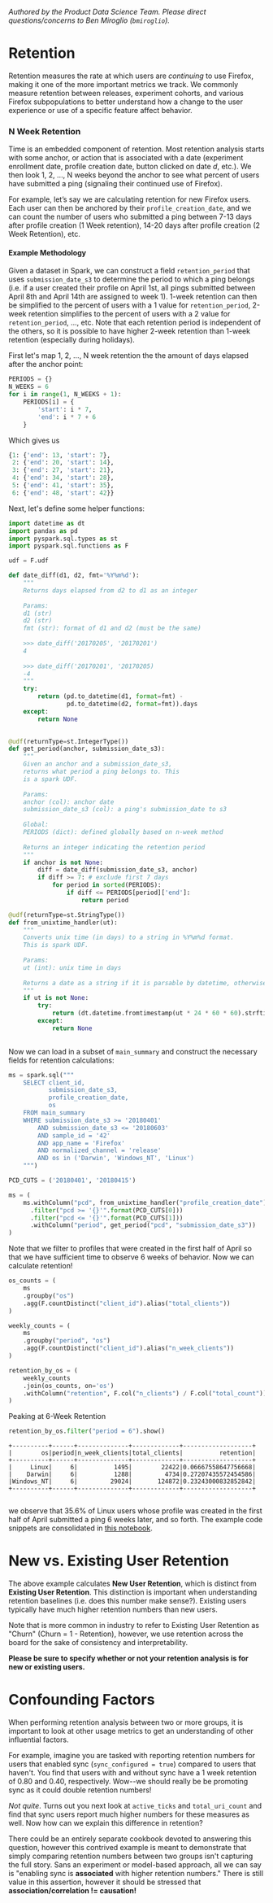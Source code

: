 *Authored by the Product Data Science Team. Please direct questions/concerns to Ben Miroglio (`bmiroglio`).*

# Retention

Retention measures the rate at which users are *continuing* to use Firefox, making it one of the more important metrics we track. We commonly measure retention between releases, experiment cohorts, and various Firefox subpopulations to better understand how a change to the user experience or use of a specific feature affect behavior.

### N Week Retention

Time is an embedded component of retention. Most retention analysis starts with some anchor, or action that is associated with a date (experiment enrollment date, profile creation date, button clicked on date *d*, etc.). We then look 1, 2, …, N weeks beyond the anchor to see what percent of users have submitted a ping (signaling their continued use of Firefox).

For example, let’s say we are calculating retention for new Firefox users. Each user can then be anchored by their `profile_creation_date`, and we can count the number of users who submitted a ping between 7-13 days after profile creation (1 Week retention), 14-20 days after profile creation (2 Week Retention), etc.

#### Example Methodology



Given a dataset in Spark, we can construct a field `retention_period` that uses `submission_date_s3` to determine the period to which a ping belongs (i.e. if a user created their profile on April 1st, all pings submitted between April 8th and April 14th are assigned to week 1). 1-week retention can then be simplified to the percent of users with a 1 value for `retention_period`, 2-week retention simplifies to the percent of users with a 2 value for `retention_period`, ..., etc. Note that each retention period is independent of the others, so it is possible to have higher 2-week retention than 1-week retention (especially during holidays). 

First let's map 1, 2, ..., N week retention the the amount of days elapsed after the anchor point:

```python
PERIODS = {}
N_WEEKS = 6
for i in range(1, N_WEEKS + 1):
    PERIODS[i] = {
        'start': i * 7,
        'end': i * 7 + 6
    }  
```
Which gives us

```python
{1: {'end': 13, 'start': 7},
 2: {'end': 20, 'start': 14},
 3: {'end': 27, 'start': 21},
 4: {'end': 34, 'start': 28},
 5: {'end': 41, 'start': 35},
 6: {'end': 48, 'start': 42}}

```

Next, let's define some helper functions: 

```python
import datetime as dt
import pandas as pd
import pyspark.sql.types as st
import pyspark.sql.functions as F

udf = F.udf

def date_diff(d1, d2, fmt='%Y%m%d'):
    """
    Returns days elapsed from d2 to d1 as an integer
    
    Params:
    d1 (str)
    d2 (str)
    fmt (str): format of d1 and d2 (must be the same)
    
    >>> date_diff('20170205', '20170201')
    4
    
    >>> date_diff('20170201', '20170205)
    -4
    """
    try:
        return (pd.to_datetime(d1, format=fmt) - 
                pd.to_datetime(d2, format=fmt)).days
    except:
        return None
    

@udf(returnType=st.IntegerType())
def get_period(anchor, submission_date_s3):
    """
    Given an anchor and a submission_date_s3,
    returns what period a ping belongs to. This 
    is a spark UDF.
    
    Params:
    anchor (col): anchor date
    submission_date_s3 (col): a ping's submission_date to s3
    
    Global:
    PERIODS (dict): defined globally based on n-week method
    
    Returns an integer indicating the retention period
    """
    if anchor is not None:
        diff = date_diff(submission_date_s3, anchor)
        if diff >= 7: # exclude first 7 days
            for period in sorted(PERIODS):
                if diff <= PERIODS[period]['end']:
                    return period

@udf(returnType=st.StringType())
def from_unixtime_handler(ut):
    """
    Converts unix time (in days) to a string in %Y%m%d format.
    This is spark UDF.
    
    Params:
    ut (int): unix time in days
    
    Returns a date as a string if it is parsable by datetime, otherwise None
    """
    if ut is not None:
        try:
            return (dt.datetime.fromtimestamp(ut * 24 * 60 * 60).strftime("%Y%m%d"))
        except:
            return None
        
```

Now we can load in a subset of `main_summary` and construct the necessary fields for retention calculations:

```python
ms = spark.sql("""
    SELECT client_id, 
           submission_date_s3,
           profile_creation_date,
           os
    FROM main_summary 
    WHERE submission_date_s3 >= '20180401'
        AND submission_date_s3 <= '20180603'
        AND sample_id = '42'
        AND app_name = 'Firefox'
        AND normalized_channel = 'release'
        AND os in ('Darwin', 'Windows_NT', 'Linux')
    """)

PCD_CUTS = ('20180401', '20180415')

ms = (
    ms.withColumn("pcd", from_unixtime_handler("profile_creation_date")) # i.e. 17500 -> '20171130'
      .filter("pcd >= '{}'".format(PCD_CUTS[0]))
      .filter("pcd <= '{}'".format(PCD_CUTS[1]))
      .withColumn("period", get_period("pcd", "submission_date_s3"))
)
```

Note that we filter to profiles that were created in the first half of April so that we have sufficient time to observe 6 weeks of behavior. Now we can calculate retention!

```python
os_counts = (
    ms
    .groupby("os")
    .agg(F.countDistinct("client_id").alias("total_clients"))
)

weekly_counts = (
    ms
    .groupby("period", "os")
    .agg(F.countDistinct("client_id").alias("n_week_clients"))
)

retention_by_os = (
    weekly_counts
    .join(os_counts, on='os')
    .withColumn("retention", F.col("n_clients") / F.col("total_count"))
)
```

Peaking at 6-Week Retention

```python
retention_by_os.filter("period = 6").show()
```

```
+----------+------+--------------+-------------+-------------------+
|        os|period|n_week_clients|total_clients|          retention|
+----------+------+--------------+-------------+-------------------+
|     Linux|     6|          1495|        22422|0.06667558647756668|
|    Darwin|     6|          1288|         4734|0.27207435572454586|
|Windows_NT|     6|         29024|       124872|0.23243000832852842|
+----------+------+--------------+-------------+-------------------+


```

we observe that 35.6% of Linux users whose profile was created in the first half of April submitted a ping 6 weeks later, and so forth. The example code snippets are consolidated in [this notebook](https://gist.github.com/benmiroglio/fc708e5905fad33b43adb9c90e38ebf4).


# New vs. Existing User Retention

The above example calculates **New User Retention**, which is distinct from **Existing User Retention**. This distinction is important when understanding retention baselines (i.e. does this number make sense?). Existing users typically have much higher retention numbers than new users. 

Note that is more common in industry to refer to Existing User Retention as "Churn" (Churn = 1 - Retention), however, we use retention across the board for the sake of consistency and interpretability.

**Please be sure to specify whether or not your retention analysis is for new or existing users.**









# Confounding Factors

When performing retention analysis between two or more groups, it is important to look at other usage metrics to get an understanding of other influential factors.

For example, imagine you are tasked with reporting retention numbers for users that enabled sync (`sync_configured = true`) compared to users that haven't. You find that users with and without sync have a 1 week retention of 0.80 and 0.40, respectively. Wow--we should really be be promoting sync as it could double retention numbers!

*Not quite*. Turns out you next look at `active_ticks` and `total_uri_count` and find that sync users report much higher numbers for these measures as well. Now how can we explain this difference in retention?

There could be an entirely separate cookbook devoted to answering this question, however this contrived example is meant to demonstrate that simply comparing retention numbers between two groups isn't capturing the full story. Sans an experiment or model-based approach, all we can say is "enabling sync is **associated** with higher retention numbers." There is still value in this assertion, however it should be stressed that **association/correlation != causation!**


